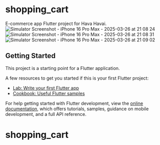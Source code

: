 # shopping_cart

E-commerce app Flutter project for Hava Havai.
![Simulator Screenshot - iPhone 16 Pro Max - 2025-03-26 at 21 08 24](https://github.com/user-attachments/assets/77b8b2a4-9241-42bf-b0ae-dff768eae3be)![Simulator Screenshot - iPhone 16 Pro Max - 2025-03-26 at 21 08 31](https://github.com/user-attachments/assets/036e8f8b-44f4-48dc-8e64-2166e8e8e632)![Simulator Screenshot - iPhone 16 Pro Max - 2025-03-26 at 21 09 02](https://github.com/user-attachments/assets/1822800b-6be0-469f-b098-66ebe071bd1b)




## Getting Started

This project is a starting point for a Flutter application.

A few resources to get you started if this is your first Flutter project:

- [Lab: Write your first Flutter app](https://docs.flutter.dev/get-started/codelab)
- [Cookbook: Useful Flutter samples](https://docs.flutter.dev/cookbook)

For help getting started with Flutter development, view the
[online documentation](https://docs.flutter.dev/), which offers tutorials,
samples, guidance on mobile development, and a full API reference.
# shopping_cart
